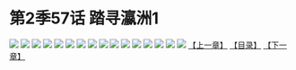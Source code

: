 # 第2季57话 踏寻瀛洲1
![](https://s2.baozimh.com/scomic/sanyanxiaotianlu-samanhua/0/503-txav/1.jpg)
![](https://s2.baozimh.com/scomic/sanyanxiaotianlu-samanhua/0/503-txav/2.jpg)
![](https://s2.baozimh.com/scomic/sanyanxiaotianlu-samanhua/0/503-txav/3.jpg)
![](https://s2.baozimh.com/scomic/sanyanxiaotianlu-samanhua/0/503-txav/4.jpg)
![](https://s2.baozimh.com/scomic/sanyanxiaotianlu-samanhua/0/503-txav/5.jpg)
![](https://s2.baozimh.com/scomic/sanyanxiaotianlu-samanhua/0/503-txav/6.jpg)
![](https://s2.baozimh.com/scomic/sanyanxiaotianlu-samanhua/0/503-txav/7.jpg)
![](https://s2.baozimh.com/scomic/sanyanxiaotianlu-samanhua/0/503-txav/8.jpg)
![](https://s2.baozimh.com/scomic/sanyanxiaotianlu-samanhua/0/503-txav/9.jpg)
![](https://s2.baozimh.com/scomic/sanyanxiaotianlu-samanhua/0/503-txav/10.jpg)
![](https://s2.baozimh.com/scomic/sanyanxiaotianlu-samanhua/0/503-txav/11.jpg)
![](https://s2.baozimh.com/scomic/sanyanxiaotianlu-samanhua/0/503-txav/12.jpg)
![](https://s2.baozimh.com/scomic/sanyanxiaotianlu-samanhua/0/503-txav/13.jpg)
![](https://s2.baozimh.com/scomic/sanyanxiaotianlu-samanhua/0/503-txav/14.jpg)
![](https://s2.baozimh.com/scomic/sanyanxiaotianlu-samanhua/0/503-txav/15.jpg)
![](https://s2.baozimh.com/scomic/sanyanxiaotianlu-samanhua/0/503-txav/16.jpg)
[【上一章】](./503.md)
[【目录】](./README.md)
[【下一章】](./505.md)
